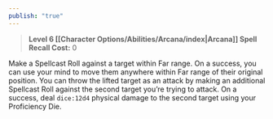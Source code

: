 ```yaml
---
publish: "true"
---
```

> **Level 6 [[Character Options/Abilities/Arcana/index|Arcana]] Spell**
> **Recall Cost:** 0

Make a Spellcast Roll against a target within Far range. On a success, you can use your mind to move them anywhere within Far range of their original position. You can throw the lifted target as an attack by making an additional Spellcast Roll against the second target you’re trying to attack. On a success, deal `dice:12d4` physical damage to the second target using your Proficiency Die.
